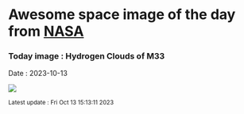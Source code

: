 
# Awesome space image of the day from [NASA](https://api.nasa.gov/)

### Today image : Hydrogen Clouds of M33
Date : 2023-10-13

![](https://apod.nasa.gov/apod/image/2310/M33_Triangulum1024.jpg)

<small>Latest update : Fri Oct 13 15:13:11 2023</small>
        